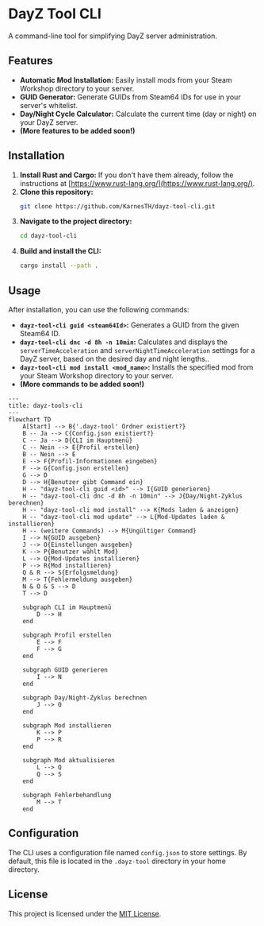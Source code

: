 # DayZ Tool CLI

A command-line tool for simplifying DayZ server administration.

## Features

* **Automatic Mod Installation:** Easily install mods from your Steam Workshop directory to your server.
* **GUID Generator:**  Generate GUIDs from Steam64 IDs for use in your server's whitelist.
* **Day/Night Cycle Calculator:** Calculate the current time (day or night) on your DayZ server.
* **(More features to be added soon!)**

## Installation

1. **Install Rust and Cargo:** If you don't have them already, follow the instructions at [https://www.rust-lang.org/](https://www.rust-lang.org/).
2. **Clone this repository:**
   ```bash
   git clone https://github.com/KarnesTH/dayz-tool-cli.git
   ```
3. **Navigate to the project directory:**
   ```bash
   cd dayz-tool-cli
   ```
4. **Build and install the CLI:**
   ```bash
   cargo install --path .
   ```

## Usage

After installation, you can use the following commands:

* **`dayz-tool-cli guid <steam64Id>`:** Generates a GUID from the given Steam64 ID.
* **`dayz-tool-cli dnc -d 8h -n 10min`:** Calculates and displays the `serverTimeAcceleration` and `serverNightTimeAcceleration` settings for a DayZ server, based on the desired day and night lengths..
* **`dayz-tool-cli mod install <mod_name>`:** Installs the specified mod from your Steam Workshop directory to your server.
* **(More commands to be added soon!)**

```mermaid
---
title: dayz-tools-cli
---
flowchart TD
    A[Start] --> B{'.dayz-tool' Ordner existiert?}
    B -- Ja --> C{Config.json existiert?}
    C -- Ja --> D{CLI im Hauptmenü}
    C -- Nein --> E{Profil erstellen}
    B -- Nein --> E
    E --> F{Profil-Informationen eingeben}
    F --> G{Config.json erstellen}
    G --> D
    D --> H{Benutzer gibt Command ein}
    H -- "dayz-tool-cli guid <id>" --> I{GUID generieren}
    H -- "dayz-tool-cli dnc -d 8h -n 10min" --> J{Day/Night-Zyklus berechnen}
    H -- "dayz-tool-cli mod install" --> K{Mods laden & anzeigen}
    H -- "dayz-tool-cli mod update" --> L{Mod-Updates laden & installieren}
    H -- (weitere Commands) --> M{Ungültiger Command}
    I --> N{GUID ausgeben}
    J --> O{Einstellungen ausgeben}
    K --> P{Benutzer wählt Mod}
    L --> Q{Mod-Updates installieren}
    P --> R{Mod installieren}
    Q & R --> S{Erfolgsmeldung}
    M --> T{Fehlermeldung ausgeben}
    N & O & S --> D
    T --> D

    subgraph CLI im Hauptmenü
        D --> H
    end

    subgraph Profil erstellen
        E --> F
        F --> G
    end

    subgraph GUID generieren
        I --> N
    end

    subgraph Day/Night-Zyklus berechnen
        J --> O
    end

    subgraph Mod installieren
        K --> P
        P --> R
    end

    subgraph Mod aktualisieren
        L --> Q
        Q --> S
    end

    subgraph Fehlerbehandlung
        M --> T
    end
```

## Configuration

The CLI uses a configuration file named `config.json` to store settings. By default, this file is located in the `.dayz-tool` directory in your home directory.

## License

This project is licensed under the [MIT License](LICENSE).
